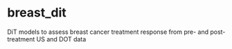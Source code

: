 # breast_dit
DiT models to assess breast cancer treatment response from pre- and post-treatment US and DOT data
